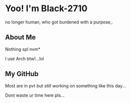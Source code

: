<!-- dont copy -->
<!-- Make ur Own -->

# Yoo! I'm Black-2710

no longer human, who got burdened with a purpose,.

## About Me

Nothing spl nvm*

I use Arch btw!...lol

## My GitHub

Most are in pvt but still working on something like this day...

Dont waste ur time here pls...
